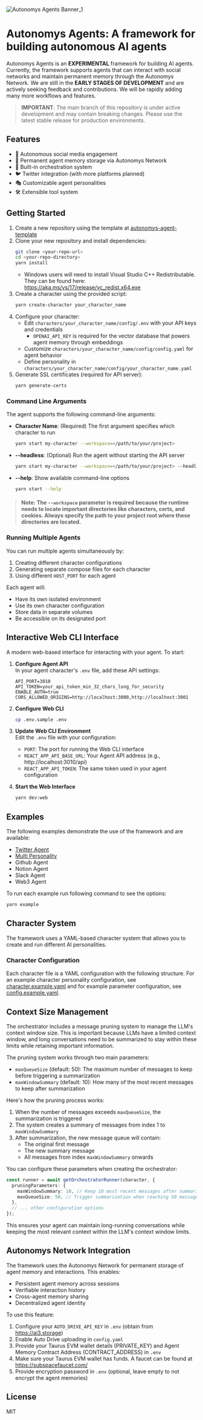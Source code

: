 ![Autonomys Agents Banner_1](https://github.com/user-attachments/assets/340c2a09-ddc6-49c1-83af-ec9cdd30ac01)

# Autonomys Agents: A framework for building autonomous AI agents

Autonomys Agents is an **EXPERIMENTAL** framework for building AI agents. Currently, the framework supports agents that can interact with social networks and maintain permanent memory through the Autonomys Network. We are still in the **EARLY STAGES OF DEVELOPMENT** and are actively seeking feedback and contributions. We will be rapidly adding many more workflows and features.

> **IMPORTANT**: The main branch of this repository is under active development and may contain breaking changes. Please use the latest stable release for production environments.


## Features

- 🤖 Autonomous social media engagement
- 🧠 Permanent agent memory storage via Autonomys Network
- 🔄 Built-in orchestration system
- 🐦 Twitter integration (with more platforms planned)
- 🎭 Customizable agent personalities
- 🛠️ Extensible tool system

## Getting Started

1. Create a new repository using the template at [autonomys-agent-template](https://github.com/autonomys/autonomys-agent-template)
2. Clone your new repository and install dependencies:
   ```bash
   git clone <your-repo-url>
   cd <your-repo-directory>
   yarn install
   ```
   - Windows users will need to install Visual Studio C++ Redistributable. They can be found here: https://aka.ms/vs/17/release/vc_redist.x64.exe
3. Create a character using the provided script:
   ```bash
   yarn create-character your_character_name
   ```
4. Configure your character:
   - Edit `characters/your_character_name/config/.env` with your API keys and credentials
      - `OPENAI_API_KEY` is required for the vector database that powers agent memory through embeddings
   - Customize `characters/your_character_name/config/config.yaml` for agent behavior
   - Define personality in `characters/your_character_name/config/your_character_name.yaml`
5. Generate SSL certificates (required for API server):
   ```bash
   yarn generate-certs
   ```

### Command Line Arguments

The agent supports the following command-line arguments:

- **Character Name**: (Required) The first argument specifies which character to run
  ```bash
  yarn start my-character --workspace=</path/to/your/project>
  ```

- **--headless**: (Optional) Run the agent without starting the API server
  ```bash
  yarn start my-character --workspace=</path/to/your/project> --headless
  ```

- **--help**: Show available command-line options
  ```bash
  yarn start --help
  ```

 > #### Note: The `--workspace` parameter is required because the runtime needs to locate important directories like characters, certs, and cookies. Always specify the path to your project root where these directories are located.

<!-- ## Docker Deployment simultaneously

You can also run your agents using Docker. This provides isolation and makes it easy to run multiple agents simultaneously.

### Prerequisites
- Docker installed on your system ([Installation Guide](https://docs.docker.com/get-docker/))
- Docker Compose Plugin required ([Compose Plugin Installation](https://docs.docker.com/compose/install/))
- Character configuration set up (follow steps 2-3 from Getting Started)

### Running with Docker

1. Generate your character's docker-compose file:

   First:
   ```bash
   chmod +x ./generate-compose.sh
   ```
   
   Then:
   ```bash
   ./generate-compose.sh <your-character-name> [HOST_PORT] [API_PORT]
   ```
   Example:
   ```bash
   # Run Alice on port 3011 on docker with API port on 3011
   ./generate-compose.sh Alice 3011 3011
   
   # Run Bob on port 3012 on docker with API port on 3011
   ./generate-compose.sh Bob 3012 3011
   ```

2. The script will generate a `docker-compose-{character-name}.yml` file and show you the available commands:
   - Build and start the container: 
     ```bash
     docker compose -f docker-compose-{character-name}.yml up -d
     ```
   - Stop and remove the container: 
     ```bash
     docker compose -f docker-compose-{character-name}.yml down
     ```
   - View container logs: 
     ```bash
     docker compose -f docker-compose-{character-name}.yml logs -f
     ```
   - Access container shell: 
     ```bash
     docker exec -it autonomys-agent-{character-name} bash
     ``` -->

### Running Multiple Agents

You can run multiple agents simultaneously by:
1. Creating different character configurations
2. Generating separate compose files for each character
3. Using different `HOST_PORT` for each agent

Each agent will:
- Have its own isolated environment
- Use its own character configuration
- Store data in separate volumes
- Be accessible on its designated port

## Interactive Web CLI Interface

A modern web-based interface for interacting with your agent. To start:

1. **Configure Agent API**  
   In your agent character's `.env` file, add these API settings:
   ```
   API_PORT=3010
   API_TOKEN=your_api_token_min_32_chars_long_for_security
   ENABLE_AUTH=true
   CORS_ALLOWED_ORIGINS=http://localhost:3000,http://localhost:3001 
   ```

2. **Configure Web CLI**
   ```bash
   cp .env.sample .env
   ```

3. **Update Web CLI Environment**  
   Edit the `.env` file with your configuration:
   - `PORT`: The port for running the Web CLI interface
   - `REACT_APP_API_BASE_URL`: Your Agent API address (e.g., http://localhost:3010/api)
   - `REACT_APP_API_TOKEN`: The same token used in your agent configuration

4. **Start the Web Interface**
   ```bash
   yarn dev:web
   ```

<!-- ## Running with dev:all (Web-CLI And Agent)

The `start` command launches both the main application and web interface concurrently:

```bash
yarn start <your-character-name>
```

This command:
- Starts your agent with the specified character
- Launches the web interface configured for that character
- Automatically uses the character's API port from its .env file
- Provides color-coded output from both processes -->


## Examples

The following examples demonstrate the use of the framework and are available:

- [Twitter Agent](examples/twitterAgent/README.md)
- [Multi Personality](examples/multiPersonality/README.md)
- Github Agent
- Notion Agent
- Slack Agent
- Web3 Agent

To run each example run following command to see the options:

```bash
yarn example
```

## Character System

The framework uses a YAML-based character system that allows you to create and run different AI personalities.

### Character Configuration

Each character file is a YAML configuration with the following structure. For an example character personality configuration, see [character.example.yaml](characters/character.example/config/character.example.yaml) and for example parameter configuration, see [config.example.yaml](characters/character.example/config/config.example.yaml).

## Context Size Management

The orchestrator includes a message pruning system to manage the LLM's context window size. This is important because LLMs have a limited context window, and long conversations need to be summarized to stay within these limits while retaining important information.

The pruning system works through two main parameters:

- `maxQueueSize` (default: 50): The maximum number of messages to keep before triggering a summarization
- `maxWindowSummary` (default: 10): How many of the most recent messages to keep after summarization

Here's how the pruning process works:

1. When the number of messages exceeds `maxQueueSize`, the summarization is triggered
2. The system creates a summary of messages from index 1 to `maxWindowSummary`
3. After summarization, the new message queue will contain:
   - The original first message
   - The new summary message
   - All messages from index `maxWindowSummary` onwards

You can configure these parameters when creating the orchestrator:

```typescript
const runner = await getOrchestratorRunner(character, {
  pruningParameters: {
    maxWindowSummary: 10, // Keep 10 most recent messages after summarization
    maxQueueSize: 50, // Trigger summarization when reaching 50 messages
  },
  // ... other configuration options
});
```

This ensures your agent can maintain long-running conversations while keeping the most relevant context within the LLM's context window limits.

## Autonomys Network Integration

The framework uses the Autonomys Network for permanent storage of agent memory and interactions. This enables:

- Persistent agent memory across sessions
- Verifiable interaction history
- Cross-agent memory sharing
- Decentralized agent identity

To use this feature:

1. Configure your `AUTO_DRIVE_API_KEY` in `.env` (obtain from https://ai3.storage)
2. Enable Auto Drive uploading in `config.yaml`
3. Provide your Taurus EVM wallet details (PRIVATE_KEY) and Agent Memory Contract Address (CONTRACT_ADDRESS) in `.env`
4. Make sure your Taurus EVM wallet has funds. A faucet can be found at https://subspacefaucet.com/
5. Provide encryption password in `.env` (optional, leave empty to not encrypt the agent memories)

<!-- ## Resurrection

To resurrect memories from the Autonomys Network, run the following command:

### Options

- `-n, --number`: (Optional) Number of memories to fetch. If not specified, fetches all memories
- `-w, --workspace`: (Optional) Specify the path to the project root directory where the `characters` folder exists. This is needed if you're running the command from outside the project or want to use a different project root. Defaults to the current project root directory.
- `--help`: Show help menu with all available options

Examples:

```bash
yarn resurrect your_character_name                       # Fetch all memories
yarn resurrect your_character_name -n 1000               # Fetch 1000 memories
yarn resurrect your_character_name --workspace=/path/to/your/project    # Use a custom workspace path where the 'characters' directory is located
yarn resurrect --help                                     # Show help menu
```

While memories are being fetched, they will be added to the vector database named `experiences` in the background, located in the character's data directory within the workspace. -->

<!-- ## Testing

To run tests:

```bash
yarn test
``` -->

## License

MIT
